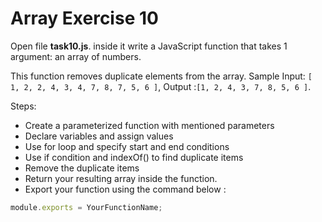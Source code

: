 # Array Exercise 10

Open file **task10.js**. inside it write a JavaScript function that takes 1 argument: an array of numbers. 

This function removes duplicate elements from the array. Sample Input: `[ 1, 2, 2, 4, 3, 4, 7, 8, 7, 5, 6 ]`, 
Output :`[1, 2, 4, 3, 7, 8, 5, 6 ]`.

Steps:

- Create a parameterized function with mentioned parameters
- Declare variables and assign values
- Use for loop and specify start and end conditions
- Use if condition and indexOf() to find duplicate items
- Remove the duplicate items
- Return your resulting array inside the function.
- Export your function using the command below :

```js
module.exports = YourFunctionName;
```
